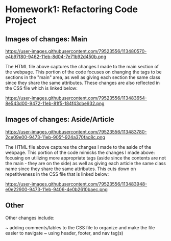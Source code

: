 # Homework1: Refactoring Code Project

## Images of changes: Main

https://user-images.githubusercontent.com/79523556/113480570-e4b97f80-9462-11eb-8d04-7e71b92d450b.png

The HTML file above captures the changes I made to the main section of the webpage. This portion of the code focuses on changing the tags to be sections in the "main" area, as well as giving each section the same class since they share the same attributes. These changes are also reflected in the CSS file which is linked below:

https://user-images.githubusercontent.com/79523556/113483654-8e543d00-9472-11eb-81f5-184f43cbe932.png


## Images of changes: Aside/Article 

https://user-images.githubusercontent.com/79523556/113483780-2ce09e00-9473-11eb-905f-924a370fac8c.png

The HTML file above captures the changes I made to the aside of the webpage. This portion of the code mimicks the changes I made above: focusing on utilizing more appropriate tags (aside since the contents are not the main - they are on the side) as well as giving each article the same class name since they share the same attributes.  This cuts down on repetitiveness in the CSS file that is linked below: 

https://user-images.githubusercontent.com/79523556/113483948-e0e22900-9473-11eb-9406-4e0b2610baec.png


## Other

Other changes include:

~ adding comments/lables to the CSS file to organize and make the file easier to navigate
~ using header, footer, and nav tag(s)






